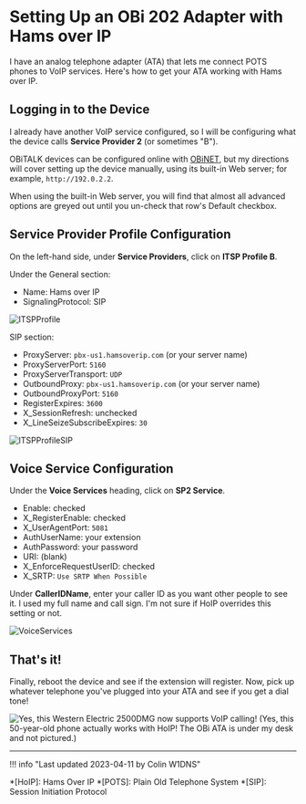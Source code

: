 # Setting Up an OBi 202 Adapter with Hams over IP

I have an analog telephone adapter (ATA) that lets me connect POTS phones to VoIP services.  Here's how to get your ATA working with Hams over IP.

## Logging in to the Device

I already have another VoIP service configured, so I will be configuring what the device calls **Service Provider 2** (or sometimes "B").

OBiTALK devices can be configured online with [OBiNET](https://www.obitalk.com/obinet/pg/obhdev), but my directions will cover setting up the device manually, using its built-in Web server;  for example, `http://192.0.2.2`.

When using the built-in Web server, you will find that almost all advanced options are greyed out until you un-check that row's Default checkbox.

## Service Provider Profile Configuration

On the left-hand side, under **Service Providers**, click on **ITSP Profile B**.

Under the General section:

* Name: Hams over IP
* SignalingProtocol: SIP

![ITSPProfile](https://user-images.githubusercontent.com/19931245/231046347-6e35f7b6-c6be-4260-bb5c-abb35194a735.png)

SIP section:

* ProxyServer: `pbx-us1.hamsoverip.com` (or your server name)
* ProxyServerPort: `5160`
* ProxyServerTransport: `UDP`
* OutboundProxy: `pbx-us1.hamsoverip.com` (or your server name)
* OutboundProxyPort: `5160`
* RegisterExpires: `3600`
* X_SessionRefresh: unchecked
* X_LineSeizeSubscribeExpires: `30`

![ITSPProfileSIP](https://user-images.githubusercontent.com/19931245/231046413-f732be9a-2985-479a-9721-c3f2fa9d894c.png)

## Voice Service Configuration

Under the **Voice Services** heading, click on **SP2 Service**.

* Enable: checked
* X_RegisterEnable: checked
* X_UserAgentPort: `5081`
* AuthUserName: your extension
* AuthPassword: your password
* URI: (blank)
* X_EnforceRequestUserID: checked
* X_SRTP: `Use SRTP When Possible`

Under **CallerIDName**, enter your caller ID as you want other people to see it.  I used my full name and call sign.  I'm not sure if HoIP overrides this setting or not.

![VoiceServices](https://user-images.githubusercontent.com/19931245/231046325-be5aa42f-0aab-459e-a0ba-e9a537c7f3cc.png)

## That's it!

Finally, reboot the device and see if the extension will register.  Now, pick up whatever telephone you've plugged into your ATA and see if you get a dial tone!

![Yes, this Western Electric 2500DMG now supports VoIP calling!](https://user-images.githubusercontent.com/19931245/231046451-33b4da9a-7c52-47d4-bdb7-96ecfef54618.jpg)
(Yes, this 50-year-old phone actually works with HoIP!  The OBi ATA is under my desk and not pictured.)

----

!!! info "Last updated 2023-04-11 by Colin W1DNS"

*[HoIP]: Hams Over IP
*[POTS]: Plain Old Telephone System
*[SIP]: Session Initiation Protocol
